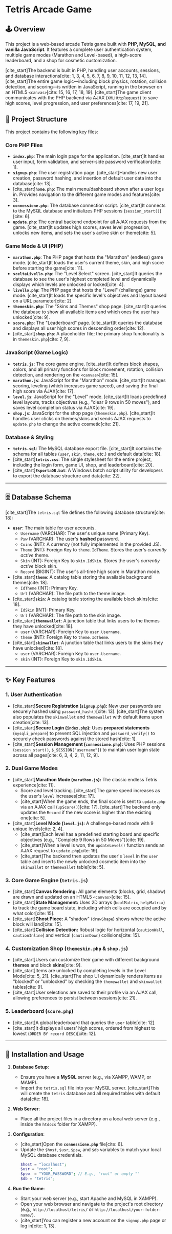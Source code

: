 # Tetris Arcade Game

## 🕹️ Overview

This project is a web-based arcade Tetris game built with **PHP, MySQL, and vanilla JavaScript**. It features a complete user authentication system, multiple game modes (Marathon and Level-based), a high-score leaderboard, and a shop for cosmetic customization.

[cite_start]The backend is built in PHP, handling user accounts, sessions, and database interactions[cite: 1, 3, 4, 5, 6, 7, 8, 9, 10, 11, 12, 13, 14]. [cite_start]The entire game logic—including block physics, rotation, collision detection, and scoring—is written in JavaScript, running in the browser on an HTML5 `<canvas>`[cite: 15, 16, 17, 18, 19]. [cite_start]The game client communicates with the PHP backend via AJAX (`XMLHttpRequest`) to save high scores, level progression, and user preferences[cite: 17, 19, 21].

## 📁 Project Structure

This project contains the following key files:

### Core PHP Files
* **`index.php`**: The main login page for the application. [cite_start]It handles user input, form validation, and server-side password verification[cite: 1].
* **`signup.php`**: The user registration page. [cite_start]Handles new user creation, password hashing, and insertion of default user data into the database[cite: 13].
* [cite_start]**`home.php`**: The main menu/dashboard shown after a user logs in. Provides navigation to the different game modes and features[cite: 3].
* **`connessione.php`**: The database connection script. [cite_start]It connects to the MySQL database and initializes PHP sessions (`session_start()`)[cite: 6].
* **`update.php`**: The central backend endpoint for all AJAX requests from the game. [cite_start]It updates high scores, saves level progression, unlocks new items, and sets the user's active skin or theme[cite: 5].

### Game Mode & UI (PHP)
* **`marathon.php`**: The PHP page that hosts the "Marathon" (endless) game mode. [cite_start]It loads the user's current theme, skin, and high score before starting the game[cite: 11].
* **`sceltaLivello.php`**: The "Level Select" screen. [cite_start]It queries the database to see the user's highest completed level and dynamically displays which levels are unlocked or locked[cite: 4].
* **`livello.php`**: The PHP page that hosts the "Level" (challenge) game mode. [cite_start]It loads the specific level's objectives and layout based on a URL parameter[cite: 2].
* **`themeskin.php`**: The "Skins and Themes" shop page. [cite_start]It queries the database to show all available items and which ones the user has unlocked[cite: 9].
* **`score.php`**: The "Leaderboard" page. [cite_start]It queries the database and displays all user high scores in descending order[cite: 12].
* [cite_start]**`shop.php`**: A placeholder file; the primary shop functionality is in `themeskin.php`[cite: 7, 9].

### JavaScript (Game Logic)
* **`tetris.js`**: The core game engine. [cite_start]It defines block shapes, colors, and all primary functions for block movement, rotation, collision detection, and rendering on the `<canvas>`[cite: 15].
* **`marathon.js`**: JavaScript for the "Marathon" mode. [cite_start]It manages scoring, leveling (which increases game speed), and saving the final high score via AJAX[cite: 17].
* **`level.js`**: JavaScript for the "Level" mode. [cite_start]It loads predefined level layouts, tracks objectives (e.g., "clear 9 rows in 50 moves"), and saves level completion status via AJAX[cite: 19].
* **`shop.js`**: JavaScript for the shop page (`themeskin.php`). [cite_start]It handles user clicks on themes/skins and sends AJAX requests to `update.php` to change the active cosmetic[cite: 21].

### Database & Styling
* **`tetris.sql`**: The MySQL database export file. [cite_start]It contains the schema for all tables (`user`, `skin`, `theme`, etc.) and default data[cite: 18].
* [cite_start]**`tetris.css`**: The single stylesheet for the entire project, including the login form, game UI, shop, and leaderboard[cite: 20].
* [cite_start]**`EsportaDB.bat`**: A Windows batch script utility for developers to export the database structure and data[cite: 22].

---

## 🗄️ Database Schema

[cite_start]The `tetris.sql` file defines the following database structure[cite: 18]:

* **`user`**: The main table for user accounts.
    * `Username` (VARCHAR): The user's unique name (Primary Key).
    * `Psw` (VARCHAR): The user's **hashed** password.
    * `Coins` (INT): A currency (not fully implemented in the provided JS).
    * `Theme` (INT): Foreign Key to `theme.IdTheme`. Stores the user's *currently active* theme.
    * `Skin` (INT): Foreign Key to `skin.IdSkin`. Stores the user's *currently active* block skin.
    * `Record` (BIGINT): The user's all-time high score in Marathon mode.
* [cite_start]**`theme`**: A catalog table storing the available background themes[cite: 18].
    * `IdTheme` (INT): Primary Key.
    * `Url` (VARCHAR): The file path to the theme image.
* [cite_start]**`skin`**: A catalog table storing the available block skins[cite: 18].
    * `IdSkin` (INT): Primary Key.
    * `Url` (VARCHAR): The file path to the skin image.
* [cite_start]**`themewallet`**: A junction table that links users to the themes they have unlocked[cite: 18].
    * `user` (VARCHAR): Foreign Key to `user.Username`.
    * `theme` (INT): Foreign Key to `theme.IdTheme`.
* [cite_start]**`skinwallet`**: A junction table that links users to the skins they have unlocked[cite: 18].
    * `user` (VARCHAR): Foreign Key to `user.Username`.
    * `skin` (INT): Foreign Key to `skin.IdSkin`.

---

## ✨ Key Features

### 1. User Authentication
* [cite_start]**Secure Registration (`signup.php`):** New user passwords are securely hashed using `password_hash()`[cite: 13]. [cite_start]The system also populates the `skinwallet` and `themewallet` with default items upon creation[cite: 13].
* [cite_start]**Secure Login (`index.php`):** Uses **prepared statements** (`mysqli_prepare`) to prevent SQL injection and `password_verify()` to securely check passwords against the stored hash[cite: 1].
* [cite_start]**Session Management (`connessione.php`):** Uses PHP sessions (`session_start()`, `$_SESSION["username"]`) to maintain user login state across all pages[cite: 6, 3, 4, 2, 11, 12, 9].

### 2. Dual Game Modes
* [cite_start]**Marathon Mode (`marathon.js`):** The classic endless Tetris experience[cite: 11].
    * Score and level tracking. [cite_start]The game speed increases as the user's `level` increases[cite: 17].
    * [cite_start]When the game ends, the final score is sent to `update.php` via an AJAX call (`upScore()`)[cite: 17]. [cite_start]The backend only updates the `Record` if the new score is higher than the existing one[cite: 5].
* [cite_start]**Level Mode (`level.js`):** A challenge-based mode with 9 unique levels[cite: 2, 4].
    * [cite_start]Each level has a predefined starting board and specific objectives (e.g., "Complete 9 Rows in 50 Moves")[cite: 19].
    * [cite_start]When a level is won, the `updateLevel()` function sends an AJAX request to `update.php`[cite: 19].
    * [cite_start]The backend then updates the user's `level` in the `user` table and inserts the newly unlocked cosmetic item into the `skinwallet` or `themewallet` table[cite: 5].

### 3. Core Game Engine (`tetris.js`)
* [cite_start]**Canvas Rendering:** All game elements (blocks, grid, shadow) are drawn and updated on an HTML5 `<canvas>`[cite: 15].
* [cite_start]**State Management:** Uses 2D arrays (`boolMatrix`, `helpMatrix`) to track the game board state, including which cells are occupied and by what color[cite: 15].
* [cite_start]**Ghost Piece:** A "shadow" (`drawShape`) shows where the active block will land[cite: 15].
* [cite_start]**Collision Detection:** Robust logic for horizontal (`cautionWall`, `cautionInline`) and vertical (`cautionDown`) collisions[cite: 15].

### 4. Customization Shop (`themeskin.php` & `shop.js`)
* [cite_start]Users can customize their game with different background **themes** and block **skins**[cite: 9].
* [cite_start]Items are unlocked by completing levels in the Level Mode[cite: 5, 21]. [cite_start]The shop UI dynamically renders items as "blocked" or "unblocked" by checking the `themewallet` and `skinwallet` tables[cite: 9].
* [cite_start]User selections are saved to their profile via an AJAX call, allowing preferences to persist between sessions[cite: 21].

### 5. Leaderboard (`score.php`)
* [cite_start]A global leaderboard that queries the `user` table[cite: 12].
* [cite_start]It displays all users' high scores, ordered from highest to lowest (`ORDER BY record DESC`)[cite: 12].

---

## 🚀 Installation and Usage

1.  **Database Setup**:
    * Ensure you have a **MySQL** server (e.g., via XAMPP, WAMP, or MAMP).
    * Import the `tetris.sql` file into your MySQL server. [cite_start]This will create the `tetris` database and all required tables with default data[cite: 18].

2.  **Web Server**:
    * Place all the project files in a directory on a local web server (e.g., inside the `htdocs` folder for XAMPP).

3.  **Configuration**:
    * [cite_start]Open the **`connessione.php`** file[cite: 6].
    * Update the `$host`, `$usr`, `$psw`, and `$db` variables to match your local MySQL database credentials.
        ```php
        $host = "localhost";
        $usr = "root";
        $psw  = "YOUR_PASSWORD"; // E.g., "root" or empty ""
        $db = "tetris";
        ```

4.  **Run the Game**:
    * Start your web server (e.g., start Apache and MySQL in XAMPP).
    * Open your web browser and navigate to the project's root directory (e.g., `http://localhost/tetris/` or `http://localhost/your-folder-name/`).
    * [cite_start]You can register a new account on the `signup.php` page or log in[cite: 1, 13].


